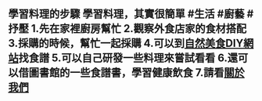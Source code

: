 ## 學習料理的步驟 學習料理，其實很簡單 #生活 #廚藝 #抒壓 1.先在家裡廚房幫忙 2.觀察外食店家的食材搭配 3.採購的時候，幫忙一起採購  4.可以到[自然美食DIY網站](https://food.bestian.tw)找食譜 5.可以自己研發一些料理來嘗試看看 6.還可以借圖書館的一些食譜書，學習健康飲食 7.請看[關於我們](!about)
